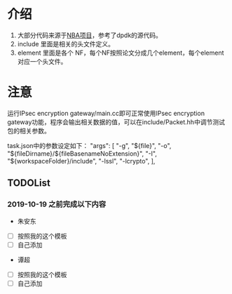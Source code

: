 # 介绍

1. 大部分代码来源于[NBA项目](https://github.com/ANLAB-KAIST/NBA/tree/master/elements)，参考了dpdk的源代码。
2. include 里面是相关的头文件定义。
3. element 里面是各个 NF，每个NF按照论文分成几个element，每个element对应一个头文件。

# 注意
运行IPsec encryption gateway/main.cc即可正常使用IPsec encryption gateway功能，程序会输出相关数据的值，可以在include/Packet.hh中调节测试包的相关参数。

task.json中的参数设定如下：
            "args": [
                "-g",
                "${file}",
                "-o",
                "${fileDirname}/${fileBasenameNoExtension}",
                "-I",
                "${workspaceFolder}/include",
                "-lssl",
                "-lcrypto",
            ],

## **TODOList**

### **2019-10-19 之前完成以下内容**

* 朱安东
- [ ] 按照我的这个模板
- [ ] 自己添加

* 谭超
- [ ] 按照我的这个模板
- [ ] 自己添加
